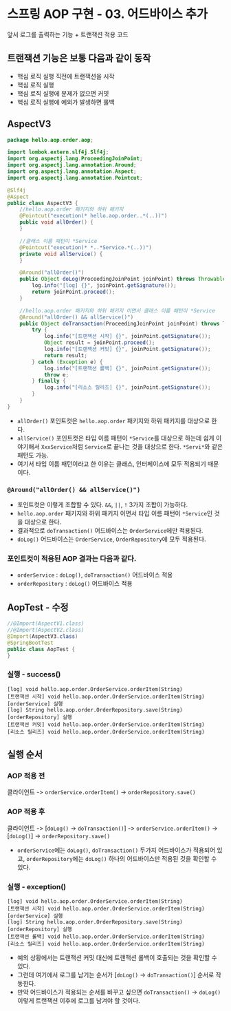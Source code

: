 # 스프링 AOP 구현 - 03. 어드바이스 추가
앞서 로그를 출력하는 기능 + 트랜잭션 적용 코드

## 트랜잭션 기능은 보통 다음과 같이 동작
- 핵심 로직 실행 직전에 트랜잭션을 시작
- 핵심 로직 실행
- 핵심 로직 실행에 문제가 없으면 커밋
- 핵심 로직 실행에 예외가 발생하면 롤백

## AspectV3
```java
package hello.aop.order.aop;

import lombok.extern.slf4j.Slf4j;
import org.aspectj.lang.ProceedingJoinPoint;
import org.aspectj.lang.annotation.Around;
import org.aspectj.lang.annotation.Aspect;
import org.aspectj.lang.annotation.Pointcut;

@Slf4j
@Aspect
public class AspectV3 {
    //hello.aop.order 패키지와 하위 패키지
    @Pointcut("execution(* hello.aop.order..*(..))")
    public void allOrder() {
    }

    //클래스 이름 패턴이 *Service
    @Pointcut("execution(* *..*Service.*(..))")
    private void allService() {
    }

    @Around("allOrder()")
    public Object doLog(ProceedingJoinPoint joinPoint) throws Throwable {
        log.info("[log] {}", joinPoint.getSignature());
        return joinPoint.proceed();
    }

    //hello.aop.order 패키지와 하위 패키지 이면서 클래스 이름 패턴이 *Service
    @Around("allOrder() && allService()")
    public Object doTransaction(ProceedingJoinPoint joinPoint) throws Throwable {
        try {
            log.info("[트랜잭션 시작] {}", joinPoint.getSignature());
            Object result = joinPoint.proceed();
            log.info("[트랜잭션 커밋] {}", joinPoint.getSignature());
            return result;
        } catch (Exception e) {
            log.info("[트랜잭션 롤백] {}", joinPoint.getSignature());
            throw e;
        } finally {
            log.info("[리소스 릴리즈] {}", joinPoint.getSignature());
        }
    }
}
```
- `allOrder()` 포인트컷은 `hello.aop.order` 패키지와 하위 패키지를 대상으로 한다.
- `allService()` 포인트컷은 타입 이름 패턴이 `*Service`를 대상으로 하는데 쉽게 이야기해서
`XxxService`처럼 `Service`로 끝나는 것을 대상으로 한다. `*Servi*`와 같은 패턴도 가능.
- 여기서 타입 이름 패턴이라고 한 이유는 클래스, 인터페이스에 모두 적용되기 때문이다.


### `@Around("allOrder() && allService()")`
- 포인트컷은 이렇게 조합할 수 있다. `&&`, `||`, `!` 3가지 조합이 가능하다.
- `hello.aop.order` 패키지와 하위 패키지 이면서 타입 이름 패턴이 `*Service`인 것을 대상으로 한다.
- 결과적으로 `doTransaction()` 어드바이스는 `OrderService`에만 적용된다.
- `doLog()` 어드바이스는 `OrderService`, `OrderRepository`에 모두 적용된다.

### 포인트컷이 적용된 AOP 결과는 다음과 같다.
- `orderService` : `doLog()`, `doTransaction()` 어드바이스 적용
- `orderRepository` : `doLog()` 어드바이스 적용

## AopTest - 수정
```java
//@Import(AspectV1.class)
//@Import(AspectV2.class)
@Import(AspectV3.class)
@SpringBootTest
public class AopTest {
}
```
### 실행 - success()
```text
[log] void hello.aop.order.OrderService.orderItem(String)
[트랜잭션 시작] void hello.aop.order.OrderService.orderItem(String)
[orderService] 실행
[log] String hello.aop.order.OrderRepository.save(String)
[orderRepository] 실행
[트랜잭션 커밋] void hello.aop.order.OrderService.orderItem(String)
[리소스 릴리즈] void hello.aop.order.OrderService.orderItem(String)
```
## 실행 순서
### AOP 적용 전
클라이언트 -> `orderService.orderItem()` -> `orderRepository.save()`

### AOP 적용 후
클라이언트 -> [`doLog()` -> `doTransaction()`] -> `orderService.orderItem()`
-> [`doLog()`] -> `orderRepository.save()`

- `orderService`에는 `doLog()`, `doTransaction()` 두가지 어드바이스가 적용되어 있고,
`orderRepository`에는 `doLog()` 하나의 어드바이스만 적용된 것을 확인할 수 있다.
  
### 실행 - exception()
```text
[log] void hello.aop.order.OrderService.orderItem(String)
[트랜잭션 시작] void hello.aop.order.OrderService.orderItem(String)
[orderService] 실행
[log] String hello.aop.order.OrderRepository.save(String)
[orderRepository] 실행
[트랜잭션 롤백] void hello.aop.order.OrderService.orderItem(String)
[리소스 릴리즈] void hello.aop.order.OrderService.orderItem(String)
```
- 예외 상황에서는 트랜잭션 커밋 대신에 트랜잭션 롤백이 호출되는 것을 확인할 수 있다.
- 그런데 여기에서 로그를 남기는 순서가 [`doLog()` -> `doTransaction()`] 순서로
작동한다.
- 만약 어드바이스가 적용되는 순서를 바꾸고 싶으면 `doTransaction()` -> `doLog()`
이렇게 트랜잭션 이후에 로그를 남겨야 할 것이다.
